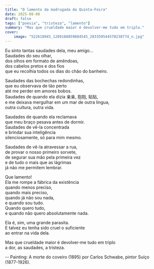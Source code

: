 ```yaml
---
title: "O lamento da madrugada da Quinta-Feira"
date: 2025-08-08
draft: false
tags: ["poesia", "tristeza", "lamento"]
summary: "Mas que crueldade maior é devolver-me tudo em triplo."
cover:
    image: "522618945_1289188859884545_283359544570238774_n.jpg"
---
```


Eu sinto tantas saudades dela, meu amigo...<br>
Saudades do seu olhar,<br>
dos olhos em formato de amêndoas,<br>
dos cabelos pretos e dos fios<br>
que eu recolhia todos os dias do chão do banheiro.<br>

Saudades das bochechas redondinhas,<br>
que eu observava de tão perto<br>
até me perder em amores bobos.<br>
Saudades de quando ela dizia 亲亲, 抱抱, 贴贴,<br>
e me deixava mergulhar em um mar de outra língua,<br>
outra cultura, outra vida.<br>

Saudades de quando ela reclamava<br>
que meu braço pesava antes de dormir.<br>
Saudades de vê-la concentrada<br>
e brindar sua inteligência<br>
silenciosamente, só para mim mesmo.<br>

Saudades de vê-la atravessar a rua,<br>
de provar o nosso primeiro sorvete,<br>
de segurar sua mão pela primeira vez<br>
e de tudo o mais que as lágrimas<br>
já não me permitem lembrar.<br>

Que lamento!<br>
Ela me rompe a fábrica da existência<br>
quando menos preciso,<br>
quando mais preciso,<br>
quando já não sou nada,<br>
e quando sou tudo.<br>
Quando quero tudo,<br>
e quando não quero absolutamente nada.<br>

Ela é, sim, uma grande parasita.<br>
E talvez eu tenha sido cruel o suficiente<br>
ao entrar na vida dela.<br>

Mas que crueldade maior é devolver-me tudo em triplo<br>
a dor,
as saudades,
a tristeza.

--
Painting: A morte do coveiro (1895) por Carlos Schwabe, pintor Suíço (1877-1926).
